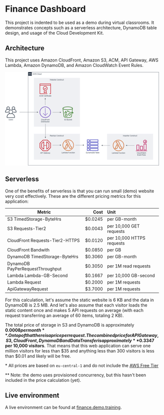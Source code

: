 # Finance Dashboard

This project is indented to be used as a demo during virtual classrooms. It demonstrates concepts such as a serverless architecture, DynamoDB table design, and usage of the Cloud Development Kit.

## Architecture

This project uses Amazon CloudFront, Amazon S3, ACM, API Gateway, AWS Lambda, Amazon DynamoDB, and Amazon CloudWatch Event Rules.

![Architecture Diagram](docs/infrastructure.png)

## Serverless

One of the benefits of serverless is that you can run small (demo) website very cost effectively. These are the different pricing metrics for this application:

Metric | Cost | Unit
-|-:|:-
S3 TimedStorage-ByteHrs | $0.0245 | per GB-month
S3 Requests-Tier2 | $0.0043 | per 10,000 GET requests
CloudFront Requests-Tier2-HTTPS | $0.0120 | per 10,000 HTTPS requests
CloudFront Bandwith | $0.0850 | per GB
DynamoDB TimedStorage-ByteHrs | $0.3060 | per GB-month
DynamoDB PayPerRequestThroughput | $0.3050 | per 1M read requests
Lambda Lambda-GB-Second | $0.1667 | per 10,000 GB-second
Lambda Request | $0.2000 | per 1M requests
ApiGatewayRequest | $3.7000 | per 1M requests

For this calculation, let's assume the static website is 6 KB and the data in DynamoDB is 2.5 MB. And let's also assume that each visitor loads the static content once and makes 5 API requests on average (with each request transferring an average of 60 items, totaling 2 KB).

The total price of storage in S3 and DynamoDB is approximately **$0.0008 per month**. On top of that there is a price per request. The combined price for API Gateway, S3, CloudFront, DynamoDB and Data Transfer is approximately **$0.3347 per 10,000 visitors**. That means that this web application can serve one million visitors for less than $35 and anything less than 300 visitors is less than $0.01 and likely will be free.

\* All prices are based on `eu-central-1` and do not include the [AWS Free Tier](https://aws.amazon.com/free/)

\*\* Note: the demo uses provisioned concurrency, but this hasn't been included in the price calculation (yet).

## Live environment

A live environment can be found at [finance.demo.training](https://finance.demo.training).
